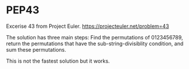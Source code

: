 # PEP43
Excerise 43 from Project Euler. https://projecteuler.net/problem=43 

The solution has three main steps: Find the permutations of 0123456789, return the permutations that have the sub-string-divisiblity condition, and sum these permutations.

This is not the fastest solution but it works.





